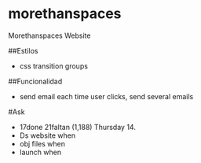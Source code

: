 # morethanspaces
Morethanspaces Website

##Estilos
- css transition groups

##Funcionalidad
- send email each time user clicks, send several emails

#Ask
- 17done 21faltan (1,188) Thursday 14.
- Ds website when
- obj files when
- launch when
